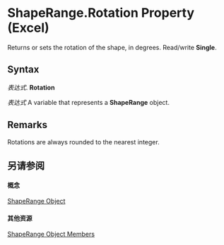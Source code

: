 
# ShapeRange.Rotation Property (Excel)

Returns or sets the rotation of the shape, in degrees. Read/write  **Single**.


## Syntax

 _表达式_. **Rotation**

 _表达式_ A variable that represents a **ShapeRange** object.


## Remarks

Rotations are always rounded to the nearest integer.


## 另请参阅


#### 概念


[ShapeRange Object](e1b8229c-73a0-4a77-5e00-4bcec9032260.md)
#### 其他资源


[ShapeRange Object Members](http://msdn.microsoft.com/library/1d1950c5-32ac-dfc0-8c19-07159a29a2a0%28Office.15%29.aspx)
